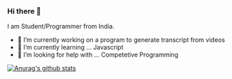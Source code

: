### Hi there 👋
  I am Student/Programmer from India.
- 🔭 I’m currently working on a program to generate transcript from videos
- 🌱 I’m currently learning ... Javascript
- 🤔 I’m looking for help with ... Competetive Programming

[![Anurag's github stats](https://github-readme-stats.vercel.app/api?username=asher-ms&theme=tokyonight)](https://github.com/anuraghazra/github-readme-stats)



<!--
**Asher-MS/Asher-MS** is a ✨ _special_ ✨ repository because its `README.md` (this file) appears on your GitHub profile.

Here are some ideas to get you started:

- 🔭 I’m currently working on ...
- 🌱 I’m currently learning ...
- 👯 I’m looking to collaborate on ...
- 🤔 I’m looking for help with ...
- 💬 Ask me about ...
- 📫 How to reach me: ...
- 😄 Pronouns: ...
- ⚡ Fun fact: ...
-->
